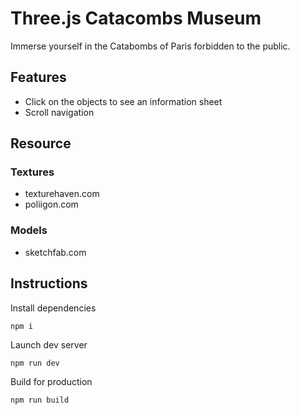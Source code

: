 # Three.js Catacombs Museum

Immerse yourself in the Catabombs of Paris forbidden to the public.

## Features

- Click on the objects to see an information sheet
- Scroll navigation

## Resource

### Textures

- texturehaven.com
- poliigon.com

### Models

- sketchfab.com

## Instructions

Install dependencies

```npm i```

Launch dev server

```npm run dev```

Build for production

```npm run build```

